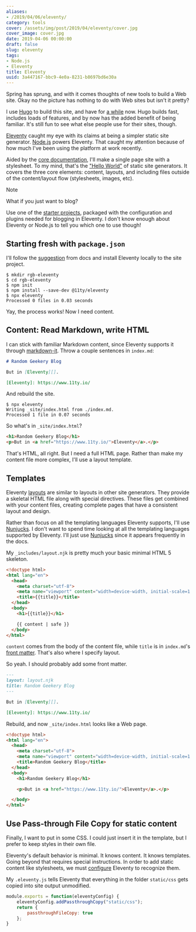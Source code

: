 ```yaml
---
aliases:
- /2019/04/06/eleventy/
category: tools
cover: /assets/img/post/2019/04/eleventy/cover.jpg
cover_image: cover.jpg
date: 2019-04-06 00:00:00
draft: false
slug: eleventy
tags:
- Node.js
- Eleventy
title: Eleventy
uuid: 3a447167-bbc9-4e0a-8231-b8697bd6e30a
---
```


Spring has sprung, and with it comes thoughts of new tools to build a Web site. Okay no the picture has
nothing to do with Web sites but isn't it pretty?

<!--more-->

I use [Hugo][] to build this site, and have for [a while][] now. Hugo builds fast, includes
loads of features, and by now has the added benefit of being familiar. It's
still fun to see what else people use for their sites, though.

[Eleventy][] caught my eye with its claims at being a
simpler static site generator. [Node.js][] powers Eleventy. That caught my
attention because of how much I've been using the platform at work recently.

[Hugo]: /tags/hugo
[a while]: /post/2015/09/next-hugo
[Eleventy]: https://www.11ty.io/
[Node.js]: https://nodejs.org/

Aided by the [core documentation][], I'll make a single page site with a
stylesheet. To my mind, that's the ["Hello World"][] of static site
generators. It covers the three core elements: content, layouts, and including
files outside of the content/layout flow (stylesheets, images, etc).

[core documentation]: https://www.11ty.io/docs/
["Hello World"]: https://en.wikipedia.org/wiki/%22Hello,_World!%22_program

<div class="admonition note">

<p class="first admonition-title">Note</p>

What if you just want to blog?

Use one of the [starter projects][], packaged with the configuration and plugins needed
for blogging in Eleventy. I don't know enough about Eleventy or Node.js to
tell you which one to use though!

</div>

[starter projects]: https://www.11ty.io/docs/starter/

## Starting fresh with `package.json`

I'll follow the [suggestion][] from docs and install Eleventy locally to
the site project.

[suggestion]: https://www.11ty.io/docs/local-installation/

``` shell
$ mkdir rgb-eleventy
$ cd rgb-eleventy
$ npm init
$ npm install --save-dev @11ty/eleventy
$ npx eleventy
Processed 0 files in 0.03 seconds
```

Yay, the process works! Now I need content.

## Content: Read Markdown, write HTML

I can stick with familiar Markdown content, since Eleventy supports it through
[markdown-it][]. Throw a couple sentences in `index.md`:

[markdown-it]: https://markdown-it.github.io/

``` markdown
# Random Geekery Blog

But in [Eleventy][].

[Eleventy]: https://www.11ty.io/
```

And rebuild the site.

``` shell
$ npx eleventy
Writing _site/index.html from ./index.md.
Processed 1 file in 0.07 seconds
```

So what's in `_site/index.html`?

``` html
<h1>Random Geekery Blog</h1>
<p>But in <a href="https://www.11ty.io/">Eleventy</a>.</p>
```

That's HTML, all right. But I need a full HTML page. Rather than make my content file more complex, I'll use a
layout template.

## Templates

Eleventy [layouts][] are similar to layouts in other site generators. They
provide a skeletal HTML file along with special directives. These files get
combined with your content files, creating complete pages that have a consistent
layout and design.

Rather than focus on all the templating languages Eleventy supports, I'll use
[Nunjucks][].
I don't want to spend time looking at all the templating languages supported by
Eleventy. I'll just use [Nunjucks][] since it appears frequently in the docs.

[layouts]: https://www.11ty.io/docs/layouts/
[Nunjucks]: https://mozilla.github.io/nunjucks/

My `_includes/layout.njk` is pretty much your basic minimal HTML 5 skeleton.

``` html
<!doctype html>
<html lang="en">
  <head>
    <meta charset="utf-8">
    <meta name="viewport" content="width=device-width, initial-scale=1.0">
    <title>{{title}}</title>
  </head>
  <body>
    <h1>{{title}}</h1>

    {{ content | safe }}
  </body>
</html>
```

`content` comes from the body of the content file, while `title` is in
`index.md`'s [front matter][]. That's also where I specify layout.

[front matter]: https://www.11ty.io/docs/data-frontmatter/

So yeah. I should probably add some front matter.

``` markdown
---
layout: layout.njk
title: Random Geekery Blog
---

But in [Eleventy][].

[Eleventy]: https://www.11ty.io/
```

Rebuild, and now `_site/index.html` looks like a Web page.

``` html
<!doctype html>
<html lang="en">
  <head>
    <meta charset="utf-8">
    <meta name="viewport" content="width=device-width, initial-scale=1.0">
    <title>Random Geekery Blog</title>
  </head>
  <body>
    <h1>Random Geekery Blog</h1>

    <p>But in <a href="https://www.11ty.io/">Eleventy</a>.</p>

  </body>
</html>
```

## Use Pass-through File Copy for static content

Finally, I want to put in some CSS. I could just insert it in the template,
but I prefer to keep styles in their own file.

Eleventy's default behavior is minimal. It knows content. It knows
templates. Going beyond that requires special instructions. In order to add
static content like stylesheets, we must [configure][] Eleventy to recognize
them.

My `.eleventy.js` tells Eleventy that everything in the folder `static/css` gets
copied into site output unmodified.

[configure]: https://www.11ty.io/docs/config/

``` javascript
module.exports = function(eleventyConfig) {
    eleventyConfig.addPassthroughCopy("static/css");
    return {
        passthroughFileCopy: true
    };
}
```

[passthroughFileCopy]: https://www.11ty.io/docs/copy/#manual-passthrough-copy-(faster)